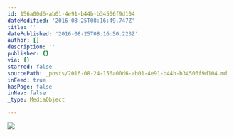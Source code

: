 ```yaml
---
id: 156a00d6-ab01-4e91-b44b-b34506f9d104
dateModified: '2016-08-25T08:16:49.747Z'
title: ''
datePublished: '2016-08-25T08:16:50.223Z'
author: []
description: ''
publisher: {}
via: {}
starred: false
sourcePath: _posts/2016-08-24-156a00d6-ab01-4e91-b44b-b34506f9d104.md
inFeed: true
hasPage: false
inNav: false
_type: MediaObject

---
```

![](https://the-grid-user-content.s3-us-west-2.amazonaws.com/aa52c0f7-8e45-4eea-ba05-8aed03de06f7.jpg)